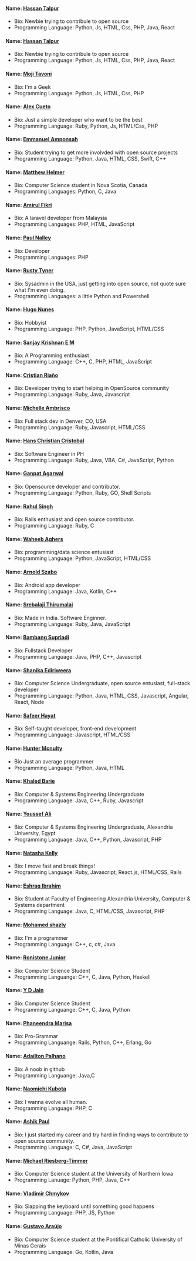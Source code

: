 
#### Name: [Hassan Talpur](https://github.com/hexabysmal)
- Bio: Newbie trying to contribule to open source 
- Programming Language: Python, Js, HTML, Css, PHP, Java, React 

#### Name: [Hassan Talpur](https://github.com/hexabysmal)
- Bio: Newbie trying to contribule to open source
- Programming Language: Python, Js, HTML, Css, PHP, Java, React

#### Name: [Moji Tavoni](https://github.com/mojtabatmj)
- Bio: I'm a Geek
- Programming Language: Python, Js, HTML, Css, PHP

#### Name: [Alex Cueto](https://github.com/iCueto)
- Bio: Just a simple developer who want to be the best
- Programming Language: Ruby, Python, Js, HTML/Css, PHP

#### Name: [Emmanuel Amponsah](https://github.com/Latterization)
- Bio: Student trying to get more involvded with open source projects
- Programming Language: Python, Java, HTML, CSS, Swift, C++

#### Name: [Matthew Helmer](https://github.com/MatthewHelmer)
- Bio: Computer Science student in Nova Scotia, Canada
- Programming Languages: Python, C, Java

#### Name: [Amirul Fikri](https://github.com/buzzfizz)
- Bio: A laravel developer from Malaysia
- Programming Languages: PHP, HTML, JavaScript

#### Name: [Paul Nalley](https://github.com/nalleypa)
- Bio: Developer
- Programming Languages: PHP

#### Name: [Rusty Tyner](https://github.com/rtyner)
- Bio: Sysadmin in the USA, just getting into open source, not quote sure what I'm even doing.
- Programming Languages: a little Python and Powershell

#### Name: [Hugo Nunes](https://github.com/GitHugop)
- Bio: Hobbyist
- Programming Language: PHP, Python, JavaScript, HTML/CSS

#### Name: [Sanjay Krishnan E M](https://github.com/sanjay1999)
- Bio: A Programming enthusiast
- Programming Language: C++, C, PHP, HTML, JavaScript

#### Name: [Cristian Riaño](https://github.com/cristianriano)
- Bio: Developer trying to start helping in OpenSource community
- Programming Language: Ruby, Java, Javascript

#### Name: [Michelle Ambrisco](https://github.com/michellegolle)
- Bio: Full stack dev in Denver, CO, USA
- Programming Language: Ruby, Javascript, HTML/CSS

#### Name: [Hans Christian Cristobal](https://github.com/Hansuuuuuuuuuu)
- Bio: Software Engineer in PH
- Programming Language: Ruby, Java, VBA, C#, JavaScript, Python

#### Name: [Ganpat Agarwal](https://github.com/ganpatagarwal)
- Bio: Opensource developer and contributor.
- Programming Language: Python, Ruby, GO, Shell Scripts

#### Name: [Rahul Singh](https://github.com/rahul2240)
- Bio: Rails enthusiast and open source contributor.
- Programming Language: Ruby, C

#### Name: [Waheeb Aghers](https://github.com/wahe3bru)
- Bio: programming/data science entusiast
- Programming Language: Python, JavaScript, HTML/CSS

#### Name: [Arnold Szabo](https://github.com/szaboa)
- Bio: Android app developer
- Programming Language: Java, Kotlin, C++

#### Name: [Srebalaji Thirumalai](https://github.com/srebalaji)
- Bio: Made in India. Software Enginner.
- Programming Language: Ruby, Java, JavaScript

#### Name: [Bambang Supriadi](https://github.com/bamsarts)
- Bio: Fullstack Developer
- Programming Language: Java, PHP, C++, Javascript

#### Name: [Shanika Ediriweera](https://github.com/ShanikaEdiriweera)
- Bio: Computer Science Undergraduate, open source entusiast, full-stack developer
- Programming Language: Python, Java, HTML, CSS, Javascript, Angular, React, Node

#### Name: [Safeer Hayat](https://github.com/saf94)
- Bio: Self-taught developer, front-end development
- Programming Language: Javascript, HTML/CSS

#### Name: [Hunter Mcnulty](https://github.com/heckerman100)
- Bio Just an average programmer
- Programming Language: Python, Java, HTML

#### Name: [Khaled Barie](https://github.com/k-alkiek)
- Bio: Computer & Systems Engineering Undergraduate
- Programming Language: Java, C++, Ruby, Javascript

#### Name: [Youssef Ali](https://github.com/youssefAli11997)
- Bio: Computer & Systems Engineering Undergraduate, Alexandria University, Egypt
- Programming Language: Java, C++, Python, Javascript, PHP

#### Name: [Natasha Kelly](https://github.com/gURLmeetsCode)
- Bio: I move fast and break things!
- Programming Language: Ruby, Javascript, React.js, HTML/CSS, Rails

#### Name: [Eshraq Ibrahim](https://github.com/EshraqIbrahim)
- Bio: Student at Faculty of Engineering Alexandria University, Computer & Systems department
- Programming Language: Java, C, HTML/CSS, Javascript, PHP

#### Name: [Mohamed shazly](https://github.com/shazly333)
- Bio: I'm a programmer
- Programming Language: C++, c, c#, Java

#### Name: [Ronistone Junior](https://github.com/ronistone)
- Bio: Computer Science Student
- Programming Languange: C++, C, Java, Python, Haskell

#### Name: [Y D Jain](https://github.com/ydjain)
- Bio: Computer Science Student
- Programming Languange: C++, C, Java, Python

#### Name: [Phaneendra Marisa](https://github.com/spmarisa)
- Bio: Pro-Grammar
- Programming Languange: Rails, Python, C++, Erlang, Go

#### Name: [Adailton Palhano](https://github.com/adailtonasp)
- Bio: A noob in github
- Programming Languange: Java,C

#### Name: [Naomichi Kubota](https://github.com/Nao000)
- Bio: I wanna evolve all human.
- Programming Language: PHP, C

#### Name: [Ashik Paul](https://github.com/Nao000)
- Bio: I just started my career and try hard in finding ways to contribute to open source community.
- Programming Language: C, C#, Java, JavaScript 

#### Name: [Michael Riesberg-Timmer](https://github.com/michohl)
- Bio: Computer Science student at the University of Northern Iowa
- Programming Lanuage: Python, PHP, Java, C++

#### Name: [Vladimir Chmykov](https://github.com/v-chmykov)
- Bio: Slapping the keyboard until something good happens
- Programming Language: PHP, JS, Python

#### Name: [Gustavo Araújo](https://github.com/GustavoHGAraujo)
- Bio: Computer Science student at the Pontifical Catholic University of Minas Gerais
- Programming Language: Go, Kotlin, Java